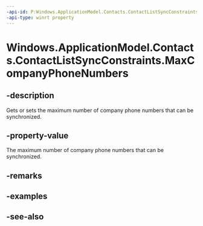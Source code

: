 ```yaml
---
-api-id: P:Windows.ApplicationModel.Contacts.ContactListSyncConstraints.MaxCompanyPhoneNumbers
-api-type: winrt property
---
```


<!-- Property syntax
public Windows.Foundation.IReference<int> MaxCompanyPhoneNumbers { get;  set; }
-->

# Windows.ApplicationModel.Contacts.ContactListSyncConstraints.MaxCompanyPhoneNumbers

## -description
Gets or sets the maximum number of company phone numbers that can be synchronized.

## -property-value
The maximum number of company phone numbers that can be synchronized.

## -remarks

## -examples

## -see-also
